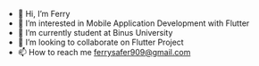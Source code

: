 - 👋 Hi, I’m Ferry
- 👀 I’m interested in Mobile Application Development with Flutter
- 🌱 I’m currently student at Binus University
- 💞️ I’m looking to collaborate on Flutter Project
- 📫 How to reach me ferrysafer909@gmail.com

<!---
ferrykurniawan28/ferrykurniawan28 is a ✨ special ✨ repository because its `README.md` (this file) appears on your GitHub profile.
You can click the Preview link to take a look at your changes.
--->
